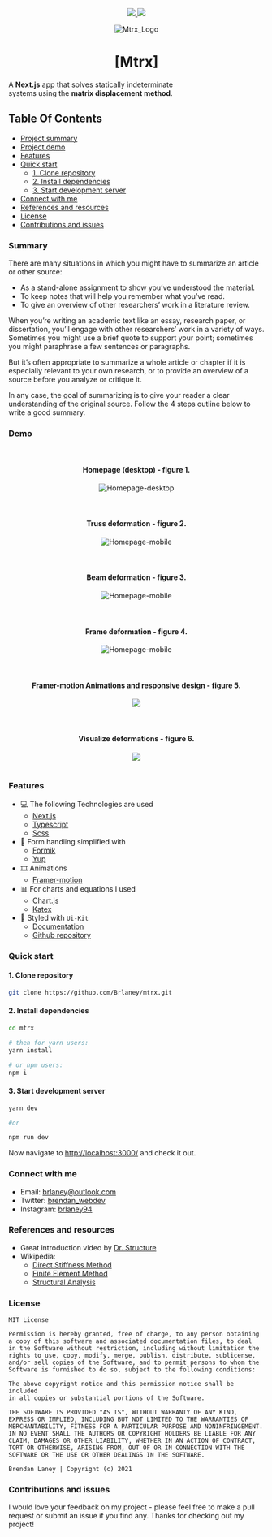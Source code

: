 <div align="center" id="top">
  <p>
    <a href="https://github.com/brlaney/mtrx/commits/master">
      <img src="https://img.shields.io/github/last-commit/brlaney/mtrx?style=flat-square">
    </a>
    <a href="#status"><img src="https://img.shields.io/badge/Maintained-yes-green.svg?style=flat-square"></a>
  </p>
  <img
    src="https://user-images.githubusercontent.com/64326462/134097233-d1484521-9ee7-4160-832c-c0bd18a1b07d.png"
    alt="Mtrx_Logo"
    style="margin: 0; padding: 0;"
  />
</div>

<div align="center">
  <h1>[Mtrx]</h1>
  <p style="text-align: justify">
    A <b>Next.js</b> app that solves statically indeterminate </br>
    systems using the <b>matrix displacement method</b>.
  </p>
</div>

## Table Of Contents

- [Project summary](#Summary)
- [Project demo](#Demo)
- [Features](#features)
- [Quick start](#quick-start)
  - [1. Clone repository](#1-clone-repository)
  - [2. Install dependencies](#2-install-dependencies)
  - [3. Start development server](#3-start-development-server)
- [Connect with me](#connect-with-me)
- [References and resources](#references-and-resources)
- [License](#license)
- [Contributions and issues](#contributions-and-issues)

### Summary

There are many situations in which you might have to summarize an article or other source:

- As a stand-alone assignment to show you’ve understood the material.
- To keep notes that will help you remember what you’ve read.
- To give an overview of other researchers’ work in a literature review.

When you’re writing an academic text like an essay, research paper, or dissertation, you’ll engage with other researchers’ work in a variety of ways. Sometimes you might use a brief quote to support your point; sometimes you might paraphrase a few sentences or paragraphs.

But it’s often appropriate to summarize a whole article or chapter if it is especially relevant to your own research, or to provide an overview of a source before you analyze or critique it.

In any case, the goal of summarizing is to give your reader a clear understanding of the original source. Follow the 4 steps outline below to write a good summary.

### Demo

</br>

<div align="center">
  <h4><b>Homepage (desktop) - figure 1.</b></h4>
  <img src="https://user-images.githubusercontent.com/64326462/134724980-d1f4154d-cebc-46fb-b858-13619afa8518.png" alt="Homepage-desktop"  align="center" />
</div>

</br>
</br>

<div align="center">
  <h4><b>Truss deformation - figure 2.</b></h4>
  <img src="https://user-images.githubusercontent.com/64326462/134724827-af72a1c0-87c1-4493-9696-6b4b62abf176.png" alt="Homepage-mobile"  align="center" />
</div>

</br>
</br>

<div align="center">
  <h4><b>Beam deformation - figure 3.</b></h4>
  <img src="https://user-images.githubusercontent.com/64326462/134724822-58fc4eba-5e64-43a1-aa85-d78f843ae770.png" alt="Homepage-mobile"  align="center" />
</div>

</br>
</br>

<div align="center">
  <h4><b>Frame deformation - figure 4.</b></h4>
  <img src="https://user-images.githubusercontent.com/64326462/134724824-d225b37f-18b2-4263-b4cc-dd18e4b8d253.png" alt="Homepage-mobile"  align="center" />
</div>

</br>
</br>

<div align="center">
  <h4><b>Framer-motion Animations and responsive design - figure 5.</b></h4>
  <img src="https://user-images.githubusercontent.com/64326462/134567611-744b98d7-6f69-4f50-a5fd-7d98716d4519.gif" />
</div>

</br>
</br>
  
<div align="center">
  <h4><b>Visualize deformations - figure 6.</b></h4>
  <img src="https://user-images.githubusercontent.com/64326462/134724525-a7463f65-4986-464d-b305-584b27eabb4b.gif" />
</div>

</br>

### Features

- 💻 The following Technologies are used
  - [Next.js](https://nextjs.org/)
  - [Typescript](https://www.typescriptlang.org/)
  - [Scss](https://sass-lang.com/documentation)
- 📝 Form handling simplified with
  - [Formik](https://formik.org/docs/overview)
  - [Yup](https://github.com/jquense/yup)
- 🎞️ Animations
  - [Framer-motion](https://www.framer.com/docs/)
- 📊 For charts and equations I used
  - [Chart.js](https://www.chartjs.org/)
  - [Katex](https://github.com/KaTeX/KaTeX)
- 🎨 Styled with `Ui-Kit`
  - [Documentation](https://getuikit.com/)
  - [Github repository](https://github.com/uikit/uikit)
  
### Quick start

#### 1. Clone repository

```bash
git clone https://github.com/Brlaney/mtrx.git
```

#### 2. Install dependencies

```bash
cd mtrx

# then for yarn users:
yarn install

# or npm users:
npm i 
```

#### 3. Start development server

```bash
yarn dev

#or

npm run dev

```

Now navigate to [http://localhost:3000/](http://localhost:3000/) and check it out.

### Connect with me

- Email: <brlaney@outlook.com>
- Twitter: [brendan_webdev](https://twitter.com/Brendan_webdev)
- Instagram: [brlaney94](https://www.instagram.com/brlaney94/)

### References and resources

- Great introduction video by [Dr. Structure](https://youtu.be/kFkU1M7xVbg)
- Wikipedia:
  - [Direct Stiffness Method](https://en.wikipedia.org/wiki/Direct_stiffness_method)
  - [Finite Element Method](https://en.wikipedia.org/wiki/Finite_element_method)
  - [Structural Analysis](https://en.wikipedia.org/wiki/Structural_analysis)

### License

```text
MIT License

Permission is hereby granted, free of charge, to any person obtaining
a copy of this software and associated documentation files, to deal 
in the Software without restriction, including without limitation the
rights to use, copy, modify, merge, publish, distribute, sublicense, 
and/or sell copies of the Software, and to permit persons to whom the 
Software is furnished to do so, subject to the following conditions:

The above copyright notice and this permission notice shall be included 
in all copies or substantial portions of the Software.

THE SOFTWARE IS PROVIDED "AS IS", WITHOUT WARRANTY OF ANY KIND, 
EXPRESS OR IMPLIED, INCLUDING BUT NOT LIMITED TO THE WARRANTIES OF 
MERCHANTABILITY, FITNESS FOR A PARTICULAR PURPOSE AND NONINFRINGEMENT.
IN NO EVENT SHALL THE AUTHORS OR COPYRIGHT HOLDERS BE LIABLE FOR ANY 
CLAIM, DAMAGES OR OTHER LIABILITY, WHETHER IN AN ACTION OF CONTRACT, 
TORT OR OTHERWISE, ARISING FROM, OUT OF OR IN CONNECTION WITH THE 
SOFTWARE OR THE USE OR OTHER DEALINGS IN THE SOFTWARE.

Brendan Laney | Copyright (c) 2021
```

### Contributions and issues

I would love your feedback on my project - please feel free to make a pull request or submit an issue if you find any. Thanks for checking out my project!
